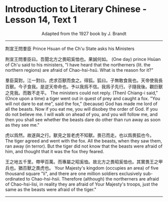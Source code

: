 # Introduction to Literary Chinese - Lesson 14, Text 1

<center>Adapted from the 1927 book by J. Brandt</center>

---

荆宣王問羣臣
Prince Hsuan of the Ch'u State asks his Ministers

荆宣王問羣臣曰。吾聞北方之畏昭奚恤也。果誠何如。
(One day) prince Hsüan of Ch'u said to his ministers, "I have heard that the northerners (lit. the northern regions) are afraid of Chao-hsi-hsü. What is the reason for it?"

羣臣莫對。江一對曰。虎求百獸而食之。得狐。狐曰。子無敢食我也。天帝使我長百獸。今子食我。是逆天帝命也。予以我爲不信。我爲子先行。子隨我後。觀巨獸之見我。而敢不走平。
The ministers could not reply. (Then) Chiang-i said," (Once upon a time) a tiger went out in quest of prey and caught a fox. "You will not dare to eat me", said the fox," (because) God has made me lord of all the beasts. Now if you eat me, you will disobey the order of God. If you do not believe me. I will walk on ahead of you, and you will follow me, and then you shall see whether the beasts dare do other than run away as soon as they see me."

虎以爲然。故遂與之行。獸見之皆老虎不知獸。畏已而走。也以爲畏狐也今。
The tiger agreed and went with the fox. All the beasts, when they saw them, ran away (in terror). But the tiger did not know that the beasts were afraid of him, and thought that it was the fox they feared.

王之地五千里。帶甲百萬。而專屬之昭奚恤。故北方之畏昭奚恤也。其實畏王之甲兵也。猶百獸之畏虎也。
Your Majesty's kingdom (occupies an area) of five thousand square "li", and there are one million soldiers exclusively sub- ordinated to Chao-hsi-hsii. Therefore (although) the northerners are afraid of Chao-hsi-lisi, in reality they are afraid of Your Majesty's troops, just the same as the beasts were afraid of the tiger."

---
